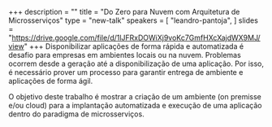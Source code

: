 +++
description = ""
title = "Do Zero para Nuvem com Arquitetura de Microsserviços"
type = "new-talk"
speakers = [
        "leandro-pantoja",
]
slides = "https://drive.google.com/file/d/1lJFRxDOWiXj9voKc7GmfHXcXajdWX9MJ/view"
+++
Disponibilizar aplicações de forma rápida e automatizada é desafio para empresas em ambientes locais ou na nuvem. Problemas ocorrem desde a geração até a disponibilização de uma aplicação. Por isso, é necessário prover um processo para garantir entrega de ambiente e aplicações de forma ágil.

O objetivo deste trabalho é mostrar a criação de um ambiente (on premisse e/ou cloud) para a implantação automatizada e execução de uma aplicação dentro do paradigma de microsserviços.